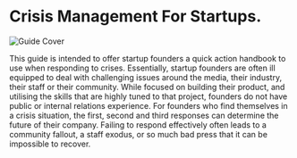 # Crisis Management For Startups.
![Guide Cover](http://i328.photobucket.com/albums/l360/Jonwestenberg/Crisis%20management%20for%20startups._zpsaduspamq.png)

This guide is intended to offer startup founders a quick action handbook to use when responding to crises. Essentially, startup founders are often ill equipped to deal with challenging issues around the media, their industry, their staff or their community. While focused on building their product, and utilising the skills that are highly tuned to that project, founders do not have public or internal relations experience.
For founders who find themselves in a crisis situation, the first, second and third responses can determine the future of their company. Failing to respond effectively often leads to a community fallout, a staff exodus, or so much bad press that it can be impossible to recover. 
